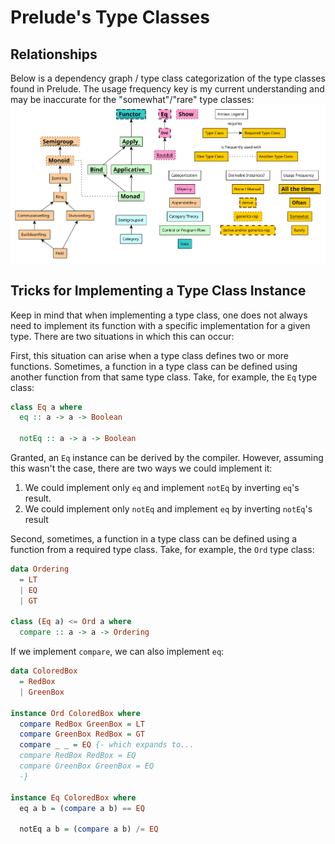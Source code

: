 # Prelude's Type Classes

## Relationships

Below is a dependency graph / type class categorization of the type classes found in Prelude. The usage frequency key is my current understanding and may be inaccurate for the "somewhat"/"rare" type classes:
![prelude-typeclasses](./assets/Prelude-Type-Classes.svg "Relationships and Categorization of Prelude's Type")

## Tricks for Implementing a Type Class Instance

Keep in mind that when implementing a type class, one does not always need to implement its function with a specific implementation for a given type. There are two situations in which this can occur:

First, this situation can arise when a type class defines two or more functions. Sometimes, a function in a type class can be defined using another function from that same type class. Take, for example, the `Eq` type class:
```haskell
class Eq a where
  eq :: a -> a -> Boolean

  notEq :: a -> a -> Boolean
```
Granted, an `Eq` instance can be derived by the compiler. However, assuming this wasn't the case, there are two ways we could implement it:
1. We could implement only `eq` and implement `notEq` by inverting `eq`'s result.
2. We could implement only `notEq` and implement `eq` by inverting `notEq`'s result

Second, sometimes, a function in a type class can be defined using a function from a required type class. Take, for example, the `Ord` type class:
```haskell
data Ordering
  = LT
  | EQ
  | GT

class (Eq a) <= Ord a where
  compare :: a -> a -> Ordering
```
If we implement `compare`, we can also implement `eq`:
```haskell
data ColoredBox
  = RedBox
  | GreenBox

instance Ord ColoredBox where
  compare RedBox GreenBox = LT
  compare GreenBox RedBox = GT
  compare _ _ = EQ {- which expands to...
  compare RedBox RedBox = EQ
  compare GreenBox GreenBox = EQ
  -}

instance Eq ColoredBox where
  eq a b = (compare a b) == EQ

  notEq a b = (compare a b) /= EQ
```
